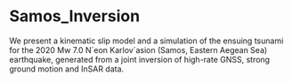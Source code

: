 # Samos_Inversion

We present a kinematic slip model and a simulation of the ensuing tsunami for the 2020 Mw 7.0 N´eon Karlov´asion (Samos, Eastern Aegean Sea) earthquake, generated from a joint inversion of high-rate GNSS, strong ground motion and InSAR data.
